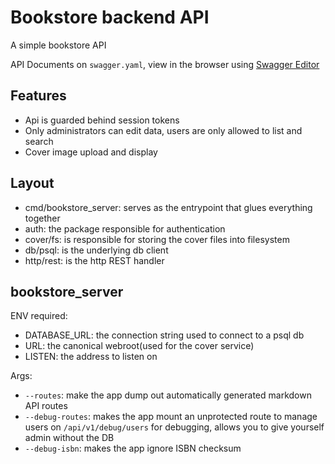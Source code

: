 # Bookstore backend API

A simple bookstore API

API Documents on `swagger.yaml`, view in the browser using [Swagger Editor](https://editor.swagger.io)

## Features

- Api is guarded behind session tokens
- Only administrators can edit data, users are only allowed to list and search
- Cover image upload and display

## Layout

- cmd/bookstore_server: serves as the entrypoint that glues everything together
- auth: the package responsible for authentication
- cover/fs: is responsible for storing the cover files into filesystem
- db/psql: is the underlying db client
- http/rest: is the http REST handler

## bookstore_server

ENV required:

- DATABASE_URL: the connection string used to connect to a psql db
- URL: the canonical webroot(used for the cover service)
- LISTEN: the address to listen on

Args:

- `--routes`: make the app dump out automatically generated markdown API routes
- `--debug-routes`: makes the app mount an unprotected route to manage users on `/api/v1/debug/users` for debugging,
  allows you to give yourself admin without the DB
- `--debug-isbn`: makes the app ignore ISBN checksum
